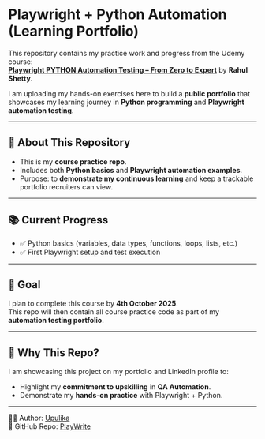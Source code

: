 # Playwright + Python Automation (Learning Portfolio)

This repository contains my practice work and progress from the Udemy course:  
[**Playwright PYTHON Automation Testing – From Zero to Expert**](https://www.udemy.com/course/playwright-python-automation-testing-from-zero-to-expert/) by **Rahul Shetty**.  

I am uploading my hands-on exercises here to build a **public portfolio** that showcases my learning journey in **Python programming** and **Playwright automation testing**.

---

## 📌 About This Repository
- This is my **course practice repo**.  
- Includes both **Python basics** and **Playwright automation examples**.  
- Purpose: to **demonstrate my continuous learning** and keep a trackable portfolio recruiters can view.  

---

## 📚 Current Progress
- ✅ Python basics (variables, data types, functions, loops, lists, etc.)  
- ✅ First Playwright setup and test execution   

---

## 🎯 Goal
I plan to complete this course by **4th October 2025**.  
This repo will then contain all course practice code as part of my **automation testing portfolio**.

---

## 💼 Why This Repo?
I am showcasing this project on my portfolio and LinkedIn profile to:
- Highlight my **commitment to upskilling** in **QA Automation**.  
- Demonstrate my **hands-on practice** with Playwright + Python.  


---

👩‍💻 Author: [Upulika](https://www.linkedin.com/in/your-linkedin-profile)  
🔗 GitHub Repo: [PlayWrite](https://github.com/upulika115/PlayWrite)

